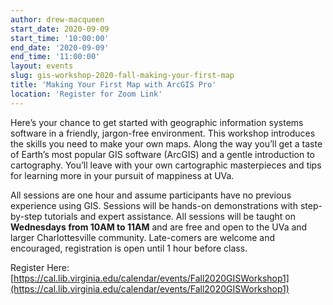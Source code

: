 ```yaml
---
author: drew-macqueen
start_date: 2020-09-09
start_time: '10:00:00'
end_date: '2020-09-09'
end_time: '11:00:00'
layout: events
slug: gis-workshop-2020-fall-making-your-first-map
title: 'Making Your First Map with ArcGIS Pro'
location: 'Register for Zoom Link'
---
```


Here’s your chance to get started with geographic information systems software in a friendly, jargon-free environment.  This workshop introduces the skills you need to make your own maps.  Along the way you’ll get a taste of Earth’s most popular GIS software (ArcGIS) and a gentle introduction to cartography. You’ll leave with your own cartographic masterpieces and tips for learning more in your pursuit of mappiness at UVa.  

All sessions are one hour and assume participants have no previous experience using GIS.  Sessions will be hands-on demonstrations with step-by-step tutorials and expert assistance.  All sessions will be taught on **Wednesdays from 10AM to 11AM** and are free and open to the UVa and larger Charlottesville community. Late-comers are welcome and encouraged, registration is open until 1 hour before class.

Register Here: [https://cal.lib.virginia.edu/calendar/events/Fall2020GISWorkshop1](https://cal.lib.virginia.edu/calendar/events/Fall2020GISWorkshop1)

